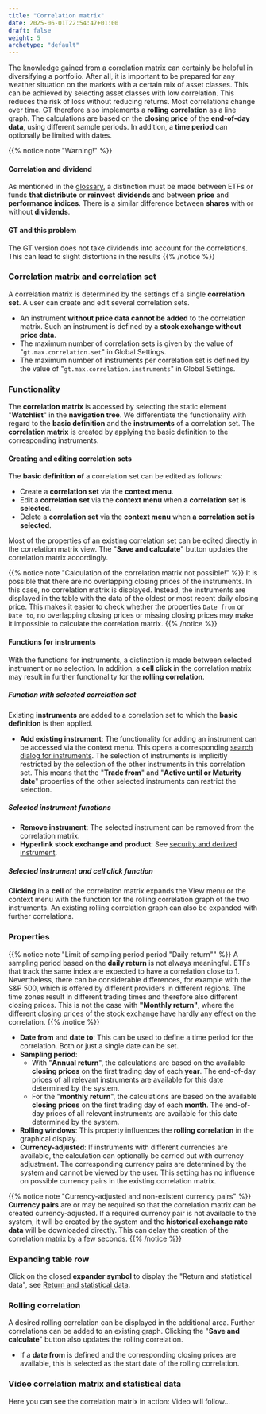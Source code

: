 ```yaml
---
title: "Correlation matrix"
date: 2025-06-01T22:54:47+01:00
draft: false
weight: 5
archetype: "default"
---
```

The knowledge gained from a correlation matrix can certainly be helpful in diversifying a portfolio. After all, it is important to be prepared for any weather situation on the markets with a certain mix of asset classes. This can be achieved by selecting asset classes with low correlation. This reduces the risk of loss without reducing returns. Most correlations change over time. GT therefore also implements a **rolling correlation** as a line graph. The calculations are based on the **closing price** of the **end-of-day data**, using different sample periods. In addition, a **time period** can optionally be limited with dates.

{{% notice note "Warning!" %}}
#### Correlation and dividend
As mentioned in the [glossary](../../glossar/), a distinction must be made between ETFs or funds **that distribute** or **reinvest** **dividends** and between **price** and **performance indices**. There is a similar difference between **shares** with or without **dividends**.

#### GT and this problem
The GT version does not take dividends into account for the correlations. This can lead to slight distortions in the results {{% /notice %}}

### Correlation matrix and correlation set
A correlation matrix is determined by the settings of a single **correlation set**. A user can create and edit several correlation sets.
- An instrument **without price data cannot be added** to the correlation matrix. Such an instrument is defined by a **stock exchange without price data**.
- The maximum number of correlation sets is given by the value of "`gt.max.correlation.set`" in Global Settings.
- The maximum number of instruments per correlation set is defined by the value of "`gt.max.correlation.instruments`" in Global Settings.

### Functionality
The **correlation matrix** is accessed by selecting the static element "**Watchlist**" in the **navigation tree**. We differentiate the functionality with regard to the **basic definition** and the **instruments** of a correlation set. The **correlation matrix** is created by applying the basic definition to the corresponding instruments.

#### Creating and editing correlation sets
The **basic definition of** a correlation set can be edited as follows:
- Create a **correlation set** via the **context menu**.
- Edit a **correlation set** via the **context menu** when **a correlation set is selected**.
- Delete a **correlation set** via the **context menu** when **a correlation set is selected**.

Most of the properties of an existing correlation set can be edited directly in the correlation matrix view. The "**Save and calculate**" button updates the correlation matrix accordingly.

{{% notice note "Calculation of the correlation matrix not possible!" %}}
 It is possible that there are no overlapping closing prices of the instruments. In this case, no correlation matrix is displayed. Instead, the instruments are displayed in the table with the data of the oldest or most recent daily closing price. This makes it easier to check whether the properties `Date from` or `Date to`, no overlapping closing prices or missing closing prices may make it impossible to calculate the correlation matrix. 
 {{% /notice %}}

#### Functions for instruments
With the functions for instruments, a distinction is made between selected instrument or no selection. In addition, a **cell click** in the correlation matrix may result in further functionality for the **rolling correlation**.

##### Function with selected correlation set
Existing **instruments** are added to a correlation set to which the **basic definition** is then applied.
- **Add existing instrument**: The functionality for adding an instrument can be accessed via the context menu. This opens a corresponding [search dialog for instruments](../instrument/searchdialog/). The selection of instruments is implicitly restricted by the selection of the other instruments in this correlation set. This means that the "**Trade from**" and "**Active until or Maturity date**" properties of the other selected instruments can restrict the selection.

##### Selected instrument functions
- **Remove instrument**: The selected instrument can be removed from the correlation matrix.
- **Hyperlink stock exchange and product**: See [security and derived instrument](../instrument/securityderived/).

##### Selected instrument and cell click function
**Clicking** in a **cell** of the correlation matrix expands the View menu or the context menu with the function for the rolling correlation graph of the two instruments. An existing rolling correlation graph can also be expanded with further correlations.

### Properties
{{% notice note "Limit of sampling period period "Daily return"" %}} 
A sampling period based on the **daily return** is not always meaningful. ETFs that track the same index are expected to have a correlation close to 1. Nevertheless, there can be considerable differences, for example with the S&P 500, which is offered by different providers in different regions. The time zones result in different trading times and therefore also different closing prices. This is not the case with **"Monthly return"**, where the different closing prices of the stock exchange have hardly any effect on the correlation. 
{{% /notice %}}

- **Date from** and **date to**: This can be used to define a time period for the correlation. Both or just a single date can be set.
- **Sampling period**:
  - With "**Annual return**", the calculations are based on the available **closing prices** on the first trading day of each **year**. The end-of-day prices of all relevant instruments are available for this date determined by the system.
  - For the "**monthly return**", the calculations are based on the available **closing prices** on the first trading day of each **month**. The end-of-day prices of all relevant instruments are available for this date determined by the system.
- **Rolling windows**: This property influences the **rolling correlation** in the graphical display.
- **Currency-adjusted**: If instruments with different currencies are available, the calculation can optionally be carried out with currency adjustment. The corresponding currency pairs are determined by the system and cannot be viewed by the user. This setting has no influence on possible currency pairs in the existing correlation matrix.

{{% notice note "Currency-adjusted and non-existent currency pairs" %}}
**Currency pairs** are or may be required so that the correlation matrix can be created currency-adjusted. If a required currency pair is not available to the system, it will be created by the system and the **historical exchange rate data** will be downloaded directly. This can delay the creation of the correlation matrix by a few seconds. 
{{% /notice %}}

### Expanding table row
Click on the closed **expander symbol** to display the "Return and statistical data", see [Return and statistical data](./returnstatdata/).

### Rolling correlation
A desired rolling correlation can be displayed in the additional area. Further correlations can be added to an existing graph. Clicking the "**Save and calculate**" button also updates the rolling correlation.
- If a **date from** is defined and the corresponding closing prices are available, this is selected as the start date of the rolling correlation.

### Video correlation matrix and statistical data
Here you can see the correlation matrix in action:
Video will follow...